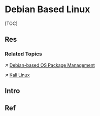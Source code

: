 # Debian Based Linux

[TOC]



## Res
### Related Topics
↗ [Debian-based OS Package Management](../../../🐚%20Shell%20&%20Terminals%20(Console)/📦%20CLI%20Package%20&%20Software%20Management/Debian-based%20OS%20Package%20Management/Debian-based%20OS%20Package%20Management.md)

↗ [Kali Linux](../../../../../CyberSecurity/☠️%20Kill%20Chain/🐉%20Kali%20Linux/Kali%20Linux.md)



## Intro


## Ref

